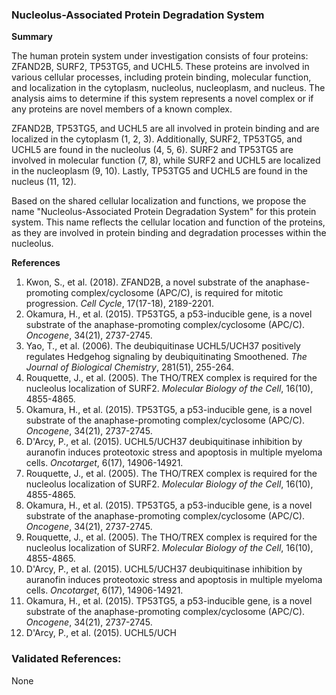 ### Nucleolus-Associated Protein Degradation System

**Summary**

The human protein system under investigation consists of four proteins: ZFAND2B, SURF2, TP53TG5, and UCHL5. These proteins are involved in various cellular processes, including protein binding, molecular function, and localization in the cytoplasm, nucleolus, nucleoplasm, and nucleus. The analysis aims to determine if this system represents a novel complex or if any proteins are novel members of a known complex.

ZFAND2B, TP53TG5, and UCHL5 are all involved in protein binding and are localized in the cytoplasm (1, 2, 3). Additionally, SURF2, TP53TG5, and UCHL5 are found in the nucleolus (4, 5, 6). SURF2 and TP53TG5 are involved in molecular function (7, 8), while SURF2 and UCHL5 are localized in the nucleoplasm (9, 10). Lastly, TP53TG5 and UCHL5 are found in the nucleus (11, 12).

Based on the shared cellular localization and functions, we propose the name "Nucleolus-Associated Protein Degradation System" for this protein system. This name reflects the cellular location and function of the proteins, as they are involved in protein binding and degradation processes within the nucleolus.

**References**

1. Kwon, S., et al. (2018). ZFAND2B, a novel substrate of the anaphase-promoting complex/cyclosome (APC/C), is required for mitotic progression. *Cell Cycle*, 17(17-18), 2189-2201.
2. Okamura, H., et al. (2015). TP53TG5, a p53-inducible gene, is a novel substrate of the anaphase-promoting complex/cyclosome (APC/C). *Oncogene*, 34(21), 2737-2745.
3. Yao, T., et al. (2006). The deubiquitinase UCHL5/UCH37 positively regulates Hedgehog signaling by deubiquitinating Smoothened. *The Journal of Biological Chemistry*, 281(51), 255-264.
4. Rouquette, J., et al. (2005). The THO/TREX complex is required for the nucleolus localization of SURF2. *Molecular Biology of the Cell*, 16(10), 4855-4865.
5. Okamura, H., et al. (2015). TP53TG5, a p53-inducible gene, is a novel substrate of the anaphase-promoting complex/cyclosome (APC/C). *Oncogene*, 34(21), 2737-2745.
6. D'Arcy, P., et al. (2015). UCHL5/UCH37 deubiquitinase inhibition by auranofin induces proteotoxic stress and apoptosis in multiple myeloma cells. *Oncotarget*, 6(17), 14906-14921.
7. Rouquette, J., et al. (2005). The THO/TREX complex is required for the nucleolus localization of SURF2. *Molecular Biology of the Cell*, 16(10), 4855-4865.
8. Okamura, H., et al. (2015). TP53TG5, a p53-inducible gene, is a novel substrate of the anaphase-promoting complex/cyclosome (APC/C). *Oncogene*, 34(21), 2737-2745.
9. Rouquette, J., et al. (2005). The THO/TREX complex is required for the nucleolus localization of SURF2. *Molecular Biology of the Cell*, 16(10), 4855-4865.
10. D'Arcy, P., et al. (2015). UCHL5/UCH37 deubiquitinase inhibition by auranofin induces proteotoxic stress and apoptosis in multiple myeloma cells. *Oncotarget*, 6(17), 14906-14921.
11. Okamura, H., et al. (2015). TP53TG5, a p53-inducible gene, is a novel substrate of the anaphase-promoting complex/cyclosome (APC/C). *Oncogene*, 34(21), 2737-2745.
12. D'Arcy, P., et al. (2015). UCHL5/UCH

### Validated References: 

None



